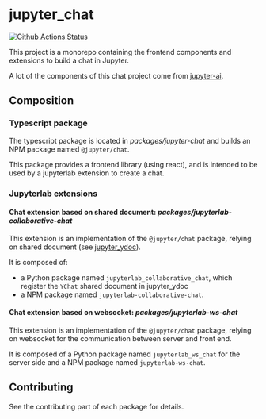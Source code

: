 # jupyter_chat

[![Github Actions Status](https://github.com/jupyterlab-contrib/jupyter-chat/workflows/Build/badge.svg)](https://github.com/jupyterlab-contrib/jupyter-chat/actions/workflows/build.yml)

This project is a monorepo containing the frontend components and extensions to build
a chat in Jupyter.

A lot of the components of this chat project come from
[jupyter-ai](https://github.com/jupyterlab/jupyter-ai).

## Composition

### Typescript package

The typescript package is located in *packages/jupyter-chat* and builds an NPM
package named `@jupyter/chat`.

This package provides a frontend library (using react), and is intended to be
used by a jupyterlab extension to create a chat.

### Jupyterlab extensions

#### Chat extension based on shared document: *packages/jupyterlab-collaborative-chat*

This extension is an implementation of the `@jupyter/chat` package, relying on
shared document (see [jupyter_ydoc](https://github.com/jupyter-server/jupyter_ydoc)).

It is composed of:

- a Python package named `jupyterlab_collaborative_chat`, which register
  the `YChat` shared document in jupyter_ydoc
- a NPM package named `jupyterlab-collaborative-chat`.

#### Chat extension based on websocket: *packages/jupyterlab-ws-chat*

This extension is an implementation of the `@jupyter/chat` package, relying on
websocket for the communication between server and front end.

It is composed of a Python package named `jupyterlab_ws_chat`
for the server side and a NPM package named `jupyterlab-ws-chat`.

## Contributing

See the contributing part of each package for details.
